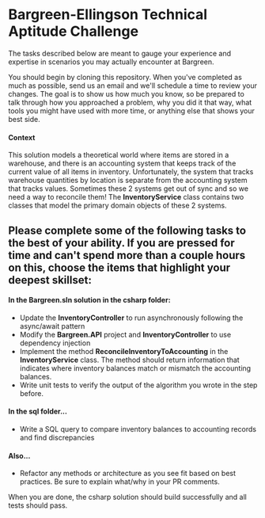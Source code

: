 # Bargreen-Ellingson Technical Aptitude Challenge

The tasks described below are meant to gauge your experience and expertise in scenarios you may actually encounter at Bargreen. 

You should begin by cloning this repository.  When you've completed as much as possible, send us an email and we'll schedule a time to review your changes. The goal is to show us how much you know, so be prepared to talk through how you approached a problem, why you did it that way, what tools you might have used with more time, or anything else that shows your best side. 

#### Context
This solution models a theoretical world where items are stored in a warehouse, and there is an accounting system that keeps track of the current value of all items in inventory. 
Unfortunately, the system that tracks warehouse quantities by location is separate from the accounting system that tracks values. Sometimes these 2 systems get out of sync and so we need a way to reconcile them! 
The **InventoryService** class contains two classes that model the primary domain objects of these 2 systems. 


## Please complete some of the following tasks to the best of your ability. If you are pressed for time and can't spend more than a couple hours on this, choose the items that highlight your deepest skillset:

#### In the Bargreen.sln solution in the csharp folder:
  - Update the **InventoryController** to run asynchronously following the async/await pattern
  - Modify the **Bargreen.API** project and **InventoryController** to use dependency injection
  - Implement the method **ReconcileInventoryToAccounting** in the **InventoryService** class. The method should return information that indicates where inventory balances match or mismatch the accounting balances. 
  - Write unit tests to verify the output of the algorithm you wrote in the step before.
#### In the sql folder...
  - Write a SQL query to compare inventory balances to accounting records and find discrepancies
#### Also...
  - Refactor any methods or architecture as you see fit based on best practices. Be sure to explain what/why in your PR comments.


When you are done, the csharp solution should build successfully and all tests should pass.


